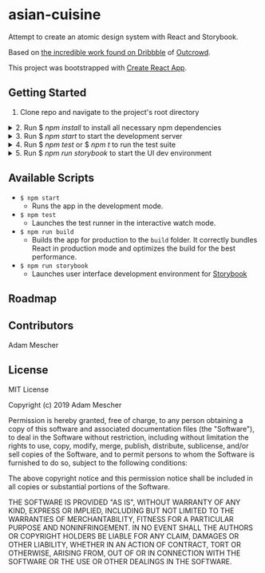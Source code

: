 # asian-cuisine

Attempt to create an atomic design system with React and Storybook.

Based on [the incredible work found on Dribbble](https://dribbble.com/shots/6840107-Landing-page-Asian-Cuisine) of [Outcrowd](https://outcrowd.io).

This project was bootstrapped with [Create React App](https://github.com/facebook/create-react-app).

## Getting Started

1. Clone repo and navigate to the project's root directory
<details>
   <summary>2. Run $ <em>npm install</em> to install all necessary npm dependencies</summary>
   <a href="https://asciinema.org/a/268503">
      <img src="https://asciinema.org/a/268503.svg" height="300px"/>
   </a>
</details>
<details>
   <summary>3. Run $ <em>npm start</em> to start the development server</summary>
   <a href="https://asciinema.org/a/268503">
      <img src="" height="300px"/>
   </a>
</details>
<details>
   <summary>4. Run $ <em>npm test</em> or $ <em>npm t</em> to run the test suite</summary>
   <a href="https://asciinema.org/a/268503">
      <img src="" height="300px"/>
   </a>
</details>
<details>
   <summary>5. Run $ <em>npm run storybook</em> to start the UI dev environment</summary>
   <a href="">
      <img src="" height="300px"/>
   </a>
</details>

## Available Scripts

* `$ npm start`
    * Runs the app in the development mode.
* `$ npm test`
    * Launches the test runner in the interactive watch mode.
* `$ npm run build`
    * Builds the app for production to the `build` folder. It correctly bundles React in production mode and optimizes the build for the best performance.
*  `$ npm run storybook`
    * Launches user interface development environment for [Storybook](https://storybook.js.org/)

## Roadmap

## Contributors

Adam Mescher

## License

MIT License

Copyright (c) 2019 Adam Mescher

Permission is hereby granted, free of charge, to any person obtaining a copy
of this software and associated documentation files (the "Software"), to deal
in the Software without restriction, including without limitation the rights
to use, copy, modify, merge, publish, distribute, sublicense, and/or sell
copies of the Software, and to permit persons to whom the Software is
furnished to do so, subject to the following conditions:

The above copyright notice and this permission notice shall be included in all
copies or substantial portions of the Software.

THE SOFTWARE IS PROVIDED "AS IS", WITHOUT WARRANTY OF ANY KIND, EXPRESS OR
IMPLIED, INCLUDING BUT NOT LIMITED TO THE WARRANTIES OF MERCHANTABILITY,
FITNESS FOR A PARTICULAR PURPOSE AND NONINFRINGEMENT. IN NO EVENT SHALL THE
AUTHORS OR COPYRIGHT HOLDERS BE LIABLE FOR ANY CLAIM, DAMAGES OR OTHER
LIABILITY, WHETHER IN AN ACTION OF CONTRACT, TORT OR OTHERWISE, ARISING FROM,
OUT OF OR IN CONNECTION WITH THE SOFTWARE OR THE USE OR OTHER DEALINGS IN THE
SOFTWARE.
